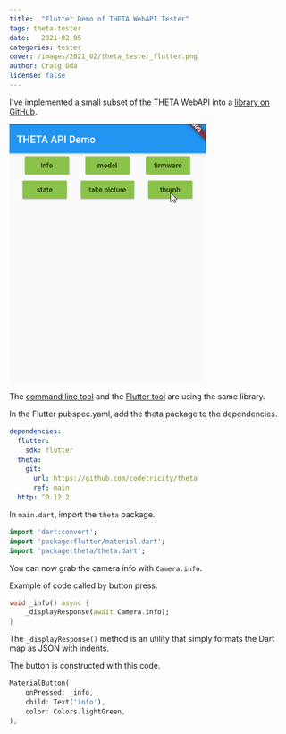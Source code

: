```yaml
---
title:  "Flutter Demo of THETA WebAPI Tester"
tags: theta-tester
date:   2021-02-05
categories: tester
cover: /images/2021_02/theta_tester_flutter.png
author: Craig Oda
license: false
---
```


I've implemented a small subset of the THETA WebAPI into a [library on
GitHub](https://github.com/codetricity/theta).

![flutter demo](https://raw.githubusercontent.com/codetricity/theta_webapi_flutter_minimal/main/docs/images/android_demo.gif)

The [command line tool](https://github.com/theta360developers/webapi)
and the [Flutter tool](https://github.com/codetricity/theta_webapi_flutter_minimal)
are using the same library.

In the Flutter pubspec.yaml, add the theta package to the dependencies.

```yaml
dependencies:
  flutter:
    sdk: flutter
  theta:
    git:
      url: https://github.com/codetricity/theta
      ref: main
  http: ^0.12.2
```

In `main.dart`, import the `theta` package.

```dart
import 'dart:convert';
import 'package:flutter/material.dart';
import 'package:theta/theta.dart';
```

You can now grab the camera info with `Camera.info`.

Example of code called by button press.

```dart
void _info() async {
    _displayResponse(await Camera.info);
}
```

The `_displayResponse()` method is an utility that
simply formats the Dart map as JSON with indents.

The button is constructed with this code.

```dart
MaterialButton(
    onPressed: _info,
    child: Text('info'),
    color: Colors.lightGreen,
),
```

